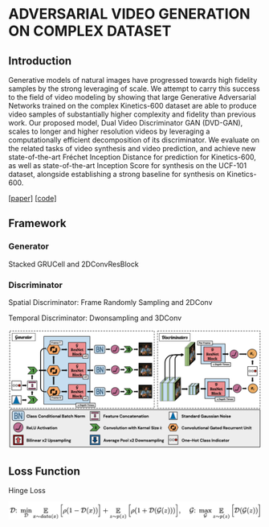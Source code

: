 # ADVERSARIAL VIDEO GENERATION ON COMPLEX DATASET



## Introduction



Generative models of natural images have progressed towards high fidelity samples by the strong leveraging of scale. We attempt to carry this success to the field of video modeling by showing that large Generative Adversarial Networks trained on the complex Kinetics-600 dataset are able to produce video samples of substantially higher complexity and fidelity than previous work. Our proposed model, Dual Video Discriminator GAN (DVD-GAN), scales to longer and higher resolution videos by leveraging a computationally efficient decomposition of its discriminator. We evaluate on the related tasks of video synthesis and video prediction, and achieve new state-of-the-art Fréchet Inception Distance for prediction for Kinetics-600, as well as state-of-the-art Inception Score for synthesis on the UCF-101 dataset, alongside establishing a strong baseline for synthesis on Kinetics-600.

[[paper]](https://arxiv.org/pdf/1907.06571.pdf) [[code]](https://github.com/Harrypotterrrr/DVD-GAN)



## Framework

### Generator 

Stacked GRUCell and 2DConvResBlock

### Discriminator

Spatial Discriminator: Frame Randomly Sampling and 2DConv

Temporal Discriminator: Dwonsampling and 3DConv



![dvdgan](pics/DVDGAN/DVDGAN.png)



## Loss Function

Hinge Loss

![hinge_loss](pics/DVDGAN/HingeLoss.png)